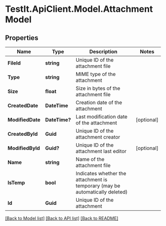 # TestIt.ApiClient.Model.AttachmentModel

## Properties

Name | Type | Description | Notes
------------ | ------------- | ------------- | -------------
**FileId** | **string** | Unique ID of the attachment file | 
**Type** | **string** | MIME type of the attachment | 
**Size** | **float** | Size in bytes of the attachment file | 
**CreatedDate** | **DateTime** | Creation date of the attachment | 
**ModifiedDate** | **DateTime?** | Last modification date of the attachment | [optional] 
**CreatedById** | **Guid** | Unique ID of the attachment creator | 
**ModifiedById** | **Guid?** | Unique ID of the attachment last editor | [optional] 
**Name** | **string** | Name of the attachment file | 
**IsTemp** | **bool** | Indicates whether the attachment is temporary (may be automatically deleted) | 
**Id** | **Guid** | Unique ID of the attachment | 

[[Back to Model list]](../README.md#documentation-for-models) [[Back to API list]](../README.md#documentation-for-api-endpoints) [[Back to README]](../README.md)


